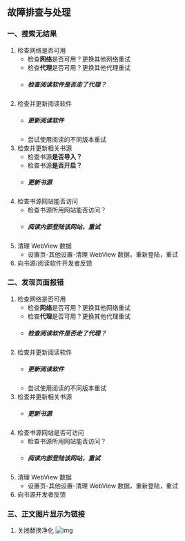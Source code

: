 ## 故障排查与处理


### 一、搜索无结果
1. 检查网络是否可用 
   - 检查**网络**是否可用？更换其他网络重试
   - 检查**代理**是否可用？更换其他代理重试
   - ##### **检查阅读软件是否走了代理？**
2. 检查并更新阅读软件
   - ##### **更新阅读软件**
   - 尝试使用阅读的不同版本重试
3. 检查并更新相关书源
   - 检查书源**是否导入？**
   - 检查书源**是否开启？**
   - ##### **更新书源**
4. 检查书源网站能否访问
   - 检查书源所用网站能否访问？
   - ##### **阅读内部登陆该网站**，重试
5. 清理 WebView 数据
   - 设置页-其他设置-清理 WebView 数据，重新登陆，重试
6. 向书源/阅读软件开发者反馈


### 二、发现页面报错
1. 检查网络是否可用
   - 检查**网络**是否可用？更换其他网络重试
   - 检查**代理**是否可用？更换其他代理重试
   - ##### **检查阅读软件是否走了代理？**
2. 检查并更新阅读软件
   - ##### **更新阅读软件**
   - 尝试使用阅读的不同版本重试
3. 检查并更新相关书源
   - ##### **更新书源**
4. 检查书源网站是否可访问
   - 检查书源所用网站能否访问？
   - ##### **阅读内部登陆该网站**，重试
5. 清理 WebView 数据
   - 设置页-其他设置-清理 WebView 数据，重新登陆，重试
6. 向书源开发者反馈


### 三、正文图片显示为链接
1. 关闭替换净化
![img](./pic/ReplaceTurnOff.png)


